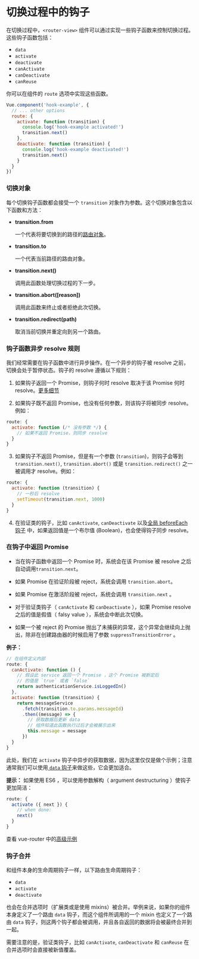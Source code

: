 # 切换过程中的钩子

在切换过程中，`<router-view>` 组件可以通过实现一些钩子函数来控制切换过程。这些钩子函数包括：

- `data`
- `activate`
- `deactivate`
- `canActivate`
- `canDeactivate`
- `canReuse`

你可以在组件的 `route` 选项中实现这些函数。

``` js
Vue.component('hook-example', {
  // ... other options
  route: {
    activate: function (transition) {
      console.log('hook-example activated!')
      transition.next()
    },
    deactivate: function (transition) {
      console.log('hook-example deactivated!')
      transition.next()
    }
  }
})
```

### 切换对象

每个切换钩子函数都会接受一个 `transition` 对象作为参数。这个切换对象包含以下函数和方法：

- **transition.from**

  一个代表将要切换到的路径的[路由对象](../route.md)。

- **transition.to**

  一个代表当前路径的路由对象。

- **transition.next()**

  调用此函数处理切换过程的下一步。

- **transition.abort([reason])**

  调用此函数来终止或者拒绝此次切换。

- **transition.redirect(path)**

  取消当前切换并重定向到另一个路由。

### 钩子函数异步 resolve 规则

我们经常需要在钩子函数中进行异步操作。在一个异步的钩子被 resolve 之前，切换会处于暂停状态。钩子的 resolve 遵循以下规则：

1. 如果钩子返回一个 Promise，则钩子何时 resolve 取决于该 Promise 何时 resolve。[更多细节](#%E5%9C%A8%E9%92%A9%E5%AD%90%E4%B8%AD%E8%BF%94%E5%9B%9E-promise)

2. 如果钩子既不返回 Promise，也没有任何参数，则该钩子将被同步 resolve。例如：

  ``` js
  route: {
    activate: function (/* 没有参数 */) {
      // 如果不返回 Promise，则同步 resolve
    }
  }
  ```

3. 如果钩子不返回 Promise，但是有一个参数 (`transition`)，则钩子会等到 `transition.next()`, `transition.abort()` 或是 `transition.redirect()` 之一被调用才 resolve。例如：

  ``` js
  route: {
    activate: function (transition) {
      // 一秒后 resolve
      setTimeout(transition.next, 1000)
    }
  }
  ```

4. 在验证类的钩子，比如 `canActivate`, `canDeactivate` 以及[全局 beforeEach 钩子](../api/before-each.md) 中，如果返回值是一个布尔值 (Boolean)，也会使得钩子同步 resolve。

### 在钩子中返回 Promise

- 当在钩子函数中返回一个 Promise 时，系统会在该 Promise 被 resolve 之后自动调用`transition.next`。

- 如果 Promise 在验证阶段被 reject，系统会调用 `transition.abort`。

- 如果 Promise 在激活阶段被 reject，系统会调用 `transition.next` 。

- 对于验证类钩子（ `canActivate` 和 `canDeactivate` ），如果 Promise resolve 之后的值是假值（ falsy value ），系统会中断此次切换。

- 如果一个被 reject 的 Promise 抛出了未捕获的异常，这个异常会继续向上抛出，除非在创建路由器的时候启用了参数 `suppressTransitionError` 。

**例子：**

``` js
// 在组件定义内部
route: {
  canActivate: function () {
    // 假设此 service 返回一个 Promise ，这个 Promise 被断定后
    // 的值是 `true` 或者 `false`
    return authenticationService.isLoggedIn()
  },
  activate: function (transition) {
    return messageService
      .fetch(transition.to.params.messageId)
      .then((message) => {
        // 获取数据后更新 data
        // 组件知道此函数执行过后才会被展示出来
        this.message = message
      })
  }
}
```

此处，我们在 `activate` 钩子中异步的获取数据，因为这里仅仅是做个示例；注意通常我们可以使用[ `data` 钩子](data.md)来做这些，它会更加适合。

**提示：** 如果使用 ES6 ，可以使用参数解构（ argument destructuring ）使钩子更加简洁：

``` js
route: {
  activate ({ next }) {
    // when done:
    next()
  }
}
```

查看 vue-router 中的[高级示例](https://github.com/vuejs/vue-router/tree/dev/example/advanced)

### 钩子合并

和组件本身的生命周期钩子一样，以下路由生命周期钩子：

- `data`
- `activate`
- `deactivate`

也会在合并选项时（扩展类或是使用 mixins）被合并。举例来说，如果你的组件本身定义了一个路由 `data` 钩子，而这个组件所调用的一个 mixin 也定义了一个路由 `data` 钩子，则这两个钩子都会被调用，并且各自返回的数据将会被最终合并到一起。

需要注意的是，验证类钩子，比如 `canActivate`, `canDeactivate` 和 `canReuse` 在合并选项时会直接被新值覆盖。
